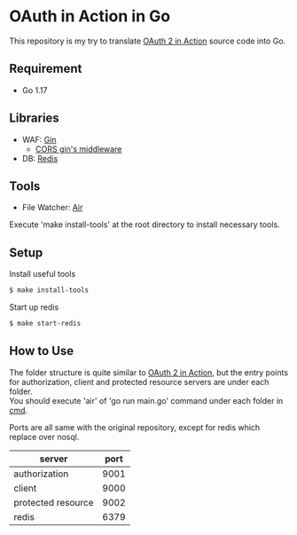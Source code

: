 # OAuth in Action in Go
This repository is my try to translate [OAuth 2 in Action](https://github.com/oauthinaction/oauth-in-action-code) source code into Go.

## Requirement
- Go 1.17

## Libraries
- WAF: [Gin](https://github.com/gin-gonic/gin)
  - [CORS gin's middleware](https://github.com/gin-contrib/cors)
- DB: [Redis](https://github.com/go-redis/redis)

## Tools
- File Watcher: [Air](https://github.com/cosmtrek/air)

Execute 'make install-tools' at the root directory to install necessary tools.  

## Setup
Install useful tools
```sh
$ make install-tools
```

Start up redis
```sh
$ make start-redis
```

## How to Use
The folder structure is quite similar to [OAuth 2 in Action](https://github.com/oauthinaction/oauth-in-action-code), but the entry points for authorization, client and protected resource servers are under each folder.  
You should execute 'air' of 'go run main.go' command under each folder in [cmd](https://github.com/ryokotmng/oauth-in-action-code-go/tree/main/cmd).  

Ports are all same with the original repository, except for redis which replace over nosql.

| server | port |  
| -- | -- |  
| authorization | 9001 |  
| client | 9000 |  
| protected resource | 9002 |  
| redis | 6379 |  
